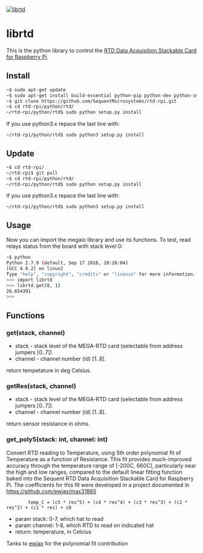 [![librtd](res/sequent.jpg)](https://www.sequentmicrosystems.com)
# librtd

This is the python library to control the [RTD Data Acquisition Stackable Card for Raspberry Pi](https://sequentmicrosystems.com/product/rtd-data-acquisition-card-for-rpi/).

## Install

```bash
~$ sudo apt-get update
~$ sudo apt-get install build-essential python-pip python-dev python-smbus git
~$ git clone https://github.com/SequentMicrosystems/rtd-rpi.git
~$ cd rtd-rpi/python/rtd/
~/rtd-rpi/python/rtd$ sudo python setup.py install
```

If you use python3.x repace the last line with:

```
~/rtd-rpi/python/rtd$ sudo python3 setup.py install
```

## Update

```bash
~$ cd rtd-rpi/
~/rtd-rpi$ git pull
~$ cd rtd-rpi/python/rtd/
~/rtd-rpi/python/rtd$ sudo python setup.py install
```

If you use python3.x repace the last line with:

```
~/rtd-rpi/python/rtd$ sudo python3 setup.py install
```
## Usage 

Now you can import the megaio library and use its functions. To test, read relays status from the board with stack level 0:

```bash
~$ python
Python 2.7.9 (default, Sep 17 2016, 20:26:04)
[GCC 4.9.2] on linux2
Type "help", "copyright", "credits" or "license" for more information.
>>> import librtd
>>> librtd.get(0, 1)
26.654391
>>>
```

## Functions


### get(stack, channel)

- stack - stack level of the MEGA-RTD card (selectable from address jumpers [0..7]).
- channel - channel number (id) [1..8].

return tempetature in deg Celsius.

### getRes(stack, channel)

- stack - stack level of the MEGA-RTD card (selectable from address jumpers [0..7]).
- channel - channel number (id) [1..8].

return sensor resistance in ohms.

### get_poly5(stack: int, channel: int)

Convert RTD reading to Temperature, using 5th order polynomial fit of Temperature as a function of Resistance.
This fit provides much-improved accuracy through the temperature range of [-200C, 660C], particularly near the high
and low ranges, compared to the default linear fitting function baked into the Sequent RTD Data Acquisition
Stackable Card for Raspberry Pi.  The coefficients for this fit were developed in a project documented
in https://github.com/ewjax/max31865
```
        temp_C = (c5 * res^5) + (c4 * res^4) + (c3 * res^3) + (c2 * res^2) + (c1 * res) + c0
```
 - param stack: 0-7, which hat to read
 - param channel: 1-8, which RTD to read on indicated hat
 - return: temperature, in Celcius

Tanks to [ewjax](https://github.com/ewjax) for the polynomial fit contribution
